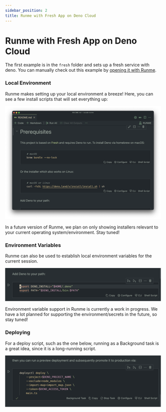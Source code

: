 ```yaml
---
sidebar_position: 2
title: Runme with Fresh App on Deno Cloud
---
```


# Runme with Fresh App on Deno Cloud

The first example is in the `fresh` folder and sets up a fresh service with deno. You can manually check out this example by [opening it with Runme](https://runme.dev/api/runme?repository=https%3A%2F%2Fgithub.com%2Fstateful%2Fvscode-runme.git&fileToOpen=examples%2Ffresh%2FREADME.md).

### Local Environment

Runme makes setting up your local environment a breeze! Here, you can see a few install scripts that will set everything up:

![Runme Local Environment](../../static/img/runme-local-enviroment.png)

In a future version of Runme, we plan on only showing installers relevant to your current operating system/environment. Stay tuned!

### Environment Variables

Runme can also be used to establish local environment variables for the current session.

![establish environmental variables in vs code](../../static/img/environmental-variables-vs-code.png)

Environment variable support in Runme is currently a work in progress. We have a lot planned for supporting the environment/secrets in the future, so stay tuned!

### Deploying

For a deploy script, such as the one below, running as a Background task is a great idea, since it is a long-running script.

![deploy script in vs code](../../static/img/deploying-a-script.png)